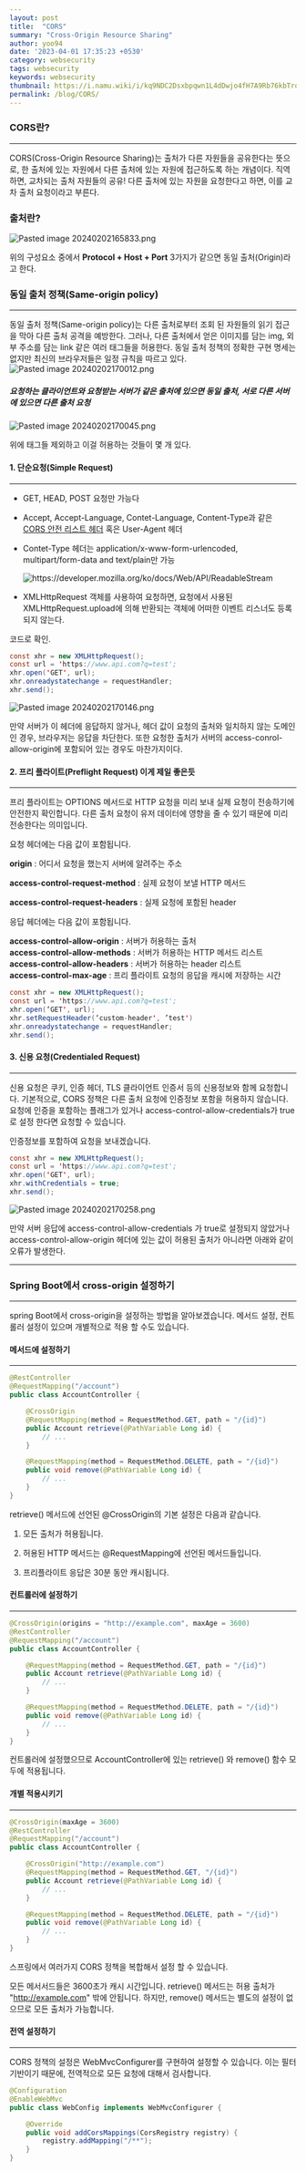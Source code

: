```yaml
---
layout: post
title:  "CORS"
summary: "Cross-Origin Resource Sharing"
author: yoo94
date: '2023-04-01 17:35:23 +0530'
category: websecurity
tags: websecurity
keywords: websecurity
thumbnail: https://i.namu.wiki/i/kq9NDC2Dsxbpqwn1L4dDwjo4fH7A9Rb76kbTrqpRirwq1VjPHDyr0Rp_P_Y0MhxFadKjqT5yBClhRDIWxapZNIdIrW8EkbT6KVv90O9wZqZ0ouYllY8gkIa39etQZDdg1d2fR6odJZ7_hYgF4FaLXg.webp
permalink: /blog/CORS/
---
```

### **CORS란?**

---

CORS(Cross-Origin Resource Sharing)는 출처가 다른 자원들을 공유한다는 뜻으로, 한 출처에 있는 자원에서 다른 출처에 있는 자원에 접근하도록 하는 개념이다. 직역하면, 교차되는 출처 자원들의 공유! 다른 출처에 있는 자원을 요청한다고 하면, 이를 교차 출처 요청이라고 부른다.
### 출처란?

<img src="/blog/postImg/Pasted image 20240202165833.png" alt="Pasted image 20240202165833.png" style="max-width:100%;">

위의 구성요소 중에서 **Protocol + Host + Port** 3가지가 같으면 동일 출처(Origin)라고 한다.


### **동일 출처 정책(Same-origin policy)**

---

동일 출처 정책(Same-origin policy)는 다른 출처로부터 조회 된 자원들의 읽기 접근을 막아 다른 출처 공격을 예방한다. 그러나,  다른 출처에서 얻은 이미지를 담는 img, 외부 주소를 담는 link 같은 여러 태그들을 허용한다. 동일 출처 정책의 정확한 구현 명세는 없지만 최신의 브라우저들은 일정 규칙을 따르고 있다.
<img src="/blog/postImg/Pasted image 20240202170012.png" alt="Pasted image 20240202170012.png" style="max-width:100%;">

##### 요청하는 클라이언트와 요청받는 서버가 **같은 출처에 있으면 동일 출처**, **서로 다른 서버에 있으면 다른 출처 요청**
<img src="/blog/postImg/Pasted image 20240202170045.png" alt="Pasted image 20240202170045.png" style="max-width:100%;">

위에 태그들 제외하고 이걸 허용하는 것들이 몇 개 있다.
#### **1. 단순요청(Simple Request)**

---

- GET, HEAD, POST 요청만 가능다

- Accept, Accept-Language, Contet-Language, Content-Type과 같은 [CORS 안전 리스트 헤더](https://developer.mozilla.org/en-US/docs/Glossary/CORS-safelisted_request_header) 혹은 User-Agent 헤더

- Contet-Type 헤더는 application/x-www-form-urlencoded, multipart/form-data and text/plain만 가능

  <img src="https://developer.mozilla.org/ko/docs/Web/API/ReadableStream" alt="https://developer.mozilla.org/ko/docs/Web/API/ReadableStream" style="max-width:100%;">
- XMLHttpRequest 객체를 사용하여 요청하면, 요청에서 사용된 XMLHttpRequest.upload에 의해 반환되는 객체에 어떠한 이벤트 리스너도 등록되지 않는다.

코드로 확인.

```java
const xhr = new XMLHttpRequest(); 
const url = 'https://www.api.com?q=test'; 
xhr.open('GET', url); 
xhr.onreadystatechange = requestHandler; 
xhr.send();
```
<img src="/blog/postImg/Pasted image 20240202170146.png" alt="Pasted image 20240202170146.png" style="max-width:100%;">

만약 서버가 이 헤더에 응답하지 않거나, 헤더 값이 요청의 출처와 일치하지 않는 도메인인 경우, 브라우저는 응답을 차단한다.
 또한 요청한 출처가 서버의 access-conrol-allow-origin에 포함되어 있는 경우도 마찬가지이다.
#### **2.  프리 플라이트(Preflight Request)** 이게 제일 좋은듯

---

프리 플라이트는 OPTIONS 메서드로 HTTP 요청을 미리 보내 실제 요청이 전송하기에 안전한지 확인합니다. 다른 출처 요청이 유저 데이터에 영향을 줄 수 있기 때문에  미리 전송한다는 의미입니다.

요청 헤더에는 다음 값이 포함됩니다.

**origin** : 어디서 요청을 했는지 서버에 알려주는 주소

**access-control-request-method** : 실제 요청이 보낼 HTTP 메서드

**access-control-request-headers** : 실제 요청에 포함된 header

응답 헤더에는 다음 값이 포함됩니다.

**access-control-allow-origin** : 서버가 허용하는 출처  
**access-control-allow-methods** : 서버가 허용하는 HTTP 메서드 리스트  
**access-control-allow-headers** : 서버가 허용하는 header 리스트  
**access-control-max-age** : 프리 플라이트 요청의 응답을 캐시에 저장하는 시간

```java
const xhr = new XMLHttpRequest();
const url = 'https://www.api.com?q=test';
xhr.open(‘GET', url);
xhr.setRequestHeader(‘custom-header', ’test')
xhr.onreadystatechange = requestHandler;
xhr.send();
```


#### **3. 신용 요청(Credentialed Request)**

---

신용 요청은 쿠키, 인증 헤더, TLS 클라이언트 인증서 등의 신용정보와 함께 요청합니다. 기본적으로, CORS 정책은 다른 출처 요청에 인증정보 포함을 허용하지 않습니다. 요청에 인증을 포함하는 플래그가 있거나 access-control-allow-credentials가 true로 설정 한다면 요청할 수 있습니다. 

인증정보를 포함하여 요청을 보내겠습니다.

```java
const xhr = new XMLHttpRequest();
const url = 'https://www.api.com?q=test';
xhr.open('GET', url);
xhr.withCredentials = true;
xhr.send();
```
<img src="/blog/postImg/Pasted image 20240202170258.png" alt="Pasted image 20240202170258.png" style="max-width:100%;">

만약 서버 응답에 access-control-allow-credentials 가 true로 설정되지 않았거나 access-control-allow-origin 헤더에 있는 값이 허용된 출처가 아니라면 아래와 같이 오류가 발생한다.




---
### **Spring Boot에서 cross-origin 설정하기**

---

spring Boot에서 cross-origin을 설정하는 방법을 알아보겠습니다. 메서드 설정, 컨트롤러 설정이 있으며 개별적으로 적용 할 수도 있습니다.

#### **메서드에 설정하기**

---

```java
@RestController
@RequestMapping("/account")
public class AccountController {

    @CrossOrigin
    @RequestMapping(method = RequestMethod.GET, path = "/{id}")
    public Account retrieve(@PathVariable Long id) {
        // ...
    }

    @RequestMapping(method = RequestMethod.DELETE, path = "/{id}")
    public void remove(@PathVariable Long id) {
        // ...
    }
}
```

retrieve() 메서드에 선언된 @CrossOrigin의 기본 설정은 다음과 같습니다.

1. 모든 출처가 허용됩니다.

2. 허용된 HTTP 메서드는 @RequestMapping에 선언된 메서드들입니다.

3. 프리플라이트 응답은 30분 동안 캐시됩니다.

#### **컨트롤러에 설정하기**

---

```java
@CrossOrigin(origins = "http://example.com", maxAge = 3600)
@RestController
@RequestMapping("/account")
public class AccountController {

    @RequestMapping(method = RequestMethod.GET, path = "/{id}")
    public Account retrieve(@PathVariable Long id) {
        // ...
    }

    @RequestMapping(method = RequestMethod.DELETE, path = "/{id}")
    public void remove(@PathVariable Long id) {
        // ...
    }
}
```

컨트롤러에 설정했으므로 AccountController에 있는 retrieve() 와 remove() 함수 모두에 적용됩니다. 

####  **개별 적용시키기**

---

```java
@CrossOrigin(maxAge = 3600)
@RestController
@RequestMapping("/account")
public class AccountController {

    @CrossOrigin("http://example.com")
    @RequestMapping(method = RequestMethod.GET, "/{id}")
    public Account retrieve(@PathVariable Long id) {
        // ...
    }

    @RequestMapping(method = RequestMethod.DELETE, path = "/{id}")
    public void remove(@PathVariable Long id) {
        // ...
    }
}
```

스프링에서 여러가지 CORS 정책을 복합해서 설정 할 수 있습니다.

모든 메서서드들은 3600초가 캐시 시간입니다. retrieve() 메서드는 허용 출처가 "http://example.com" 밖에 안됩니다. 하지만, remove() 메서드는 별도의 설정이 없으므로 모든 출처가 가능합니다.

#### **전역 설정하기**

---

CORS 정책의 설정은 WebMvcConfigurer를 구현하여 설정할 수 있습니다. 이는 필터 기반이기 때문에, 전역적으로 모든 요청에 대해서 검사합니다.

```java
@Configuration
@EnableWebMvc
public class WebConfig implements WebMvcConfigurer {

    @Override
    public void addCorsMappings(CorsRegistry registry) {
        registry.addMapping("/**");
    }
}
```

